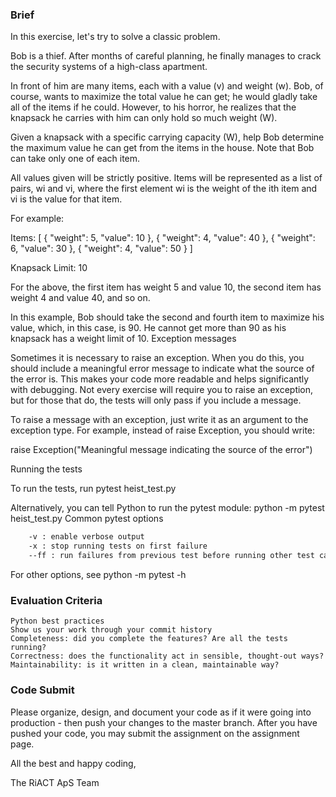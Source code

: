 ### Brief

In this exercise, let's try to solve a classic problem.

Bob is a thief. After months of careful planning, he finally manages to crack the security systems of a high-class apartment.

In front of him are many items, each with a value (v) and weight (w). Bob, of course, wants to maximize the total value he can get; he would gladly take all of the items if he could. However, to his horror, he realizes that the knapsack he carries with him can only hold so much weight (W).

Given a knapsack with a specific carrying capacity (W), help Bob determine the maximum value he can get from the items in the house. Note that Bob can take only one of each item.

All values given will be strictly positive. Items will be represented as a list of pairs, wi and vi, where the first element wi is the weight of the ith item and vi is the value for that item.

For example:

Items: [ { "weight": 5, "value": 10 }, { "weight": 4, "value": 40 }, { "weight": 6, "value": 30 }, { "weight": 4, "value": 50 } ]

Knapsack Limit: 10

For the above, the first item has weight 5 and value 10, the second item has weight 4 and value 40, and so on.

In this example, Bob should take the second and fourth item to maximize his value, which, in this case, is 90. He cannot get more than 90 as his knapsack has a weight limit of 10.
Exception messages

Sometimes it is necessary to raise an exception. When you do this, you should include a meaningful error message to indicate what the source of the error is. This makes your code more readable and helps significantly with debugging. Not every exercise will require you to raise an exception, but for those that do, the tests will only pass if you include a message.

To raise a message with an exception, just write it as an argument to the exception type. For example, instead of raise Exception, you should write:

raise Exception("Meaningful message indicating the source of the error")

Running the tests

To run the tests, run pytest heist_test.py

Alternatively, you can tell Python to run the pytest module: python -m pytest heist_test.py
Common pytest options

```bash
    -v : enable verbose output
    -x : stop running tests on first failure
    --ff : run failures from previous test before running other test cases
```

For other options, see python -m pytest -h
### Evaluation Criteria

    Python best practices
    Show us your work through your commit history
    Completeness: did you complete the features? Are all the tests running?
    Correctness: does the functionality act in sensible, thought-out ways?
    Maintainability: is it written in a clean, maintainable way?

### Code Submit

Please organize, design, and document your code as if it were going into production - then push your changes to the master branch. After you have pushed your code, you may submit the assignment on the assignment page.

All the best and happy coding,

The RiACT ApS Team
